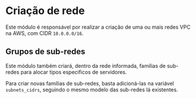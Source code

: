 # Criação de rede

Este módulo é responsável por realizar a criação de uma ou mais redes VPC na AWS, com CIDR `10.0.0.0/16`.

## Grupos de sub-redes

Este módulo também criará, dentro da rede informada, famílias de sub-redes para alocar tipos especificos de servidores.

Para criar novas famílias de sub-redes, basta adicioná-las na variável `subnets_cidrs`, seguindo o mesmo modelo das sub-redes lá existentes.